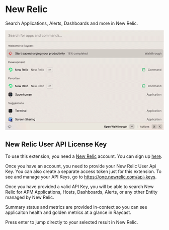 # New Relic
Search Applications, Alerts, Dashboards and more in New Relic.

![Demo](./metadata/demo.gif)

## New Relic User API License Key
To use this extension, you need a [New Relic](https://newrelic.com) account. You can sign up [here](https://newrelic.com/signup).

Once you have an account, you need to provide your New Relic
User Api Key. You can also create a separate access
token just for this extension. To see and manage your API
Keys, go to https://one.newrelic.com/api-keys. 

Once you have provided a valid API Key, you will be able
to search New Relic for APM Applications, Hosts, Dashboards,
Alerts, or any other Entity managed by New Relic. 

Summary status and metrics are provided in-context so you 
can see applicaiton health and golden metrics at a glance
in Raycast.

Press enter to jump directly to your selected result in New Relic.